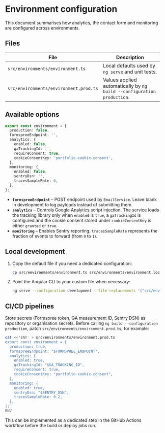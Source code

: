 # Environment configuration

This document summarises how analytics, the contact form and monitoring are configured across environments.

## Files

| File | Description |
| --- | --- |
| `src/environments/environment.ts` | Local defaults used by `ng serve` and unit tests. |
| `src/environments/environment.prod.ts` | Values applied automatically by `ng build --configuration production`. |

## Available options

```ts
export const environment = {
  production: false,
  formspreeEndpoint: '',
  analytics: {
    enabled: false,
    gaTrackingId: '',
    requireConsent: true,
    cookieConsentKey: 'portfolio-cookie-consent',
  },
  monitoring: {
    enabled: false,
    sentryDsn: '',
    tracesSampleRate: 0,
  },
};
```

- **`formspreeEndpoint`** – POST endpoint used by `EmailService`. Leave blank in development to log payloads instead of submitting them.
- **`analytics`** – Controls Google Analytics script injection. The service loads the tracking library only when `enabled` is `true`, a `gaTrackingId` is configured and the cookie consent stored under `cookieConsentKey` is either `granted` or `true`.
- **`monitoring`** – Enables Sentry reporting. `tracesSampleRate` represents the fraction of events to forward (from `0` to `1`).

## Local development

1. Copy the default file if you need a dedicated configuration:
   ```bash
   cp src/environments/environment.ts src/environments/environment.local.ts
   ```
2. Point the Angular CLI to your custom file when necessary:
   ```bash
   ng serve --configuration development --file-replacements '{"src/environments/environment.ts":"src/environments/environment.local.ts"}'
   ```

## CI/CD pipelines

Store secrets (Formspree token, GA measurement ID, Sentry DSN) as repository or organisation secrets. Before calling `ng build --configuration production`, patch `src/environments/environment.prod.ts`, for example:

```bash
cat <<'ENV' > src/environments/environment.prod.ts
export const environment = {
  production: true,
  formspreeEndpoint: "$FORMSPREE_ENDPOINT",
  analytics: {
    enabled: true,
    gaTrackingId: "$GA_TRACKING_ID",
    requireConsent: true,
    cookieConsentKey: "portfolio-cookie-consent",
  },
  monitoring: {
    enabled: true,
    sentryDsn: "$SENTRY_DSN",
    tracesSampleRate: 0.2,
  },
};
ENV
```

This can be implemented as a dedicated step in the GitHub Actions workflow before the build or deploy jobs run.
